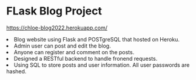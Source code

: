 # FLask Blog Project
https://chloe-blog2022.herokuapp.com/
<li>Blog website using Flask and POSTgreSQL that hosted on Heroku.</li>
<li>Admin user can post and edit the blog.</li>
<li>Anyone can register and comment on the posts.</li>
<li>Designed a RESTful backend to handle fronend requests.</li>
<li>Using SQL to store posts and user information. All user passwords are hashed.</li>
